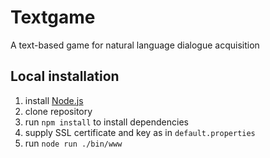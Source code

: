 # Textgame
A text-based game for natural language dialogue acquisition
## Local installation
1. install [Node.js](https://nodejs.org)
2. clone repository
3. run `npm install` to install dependencies
4. supply SSL certificate and key as in `default.properties` 
5. run `node run ./bin/www`